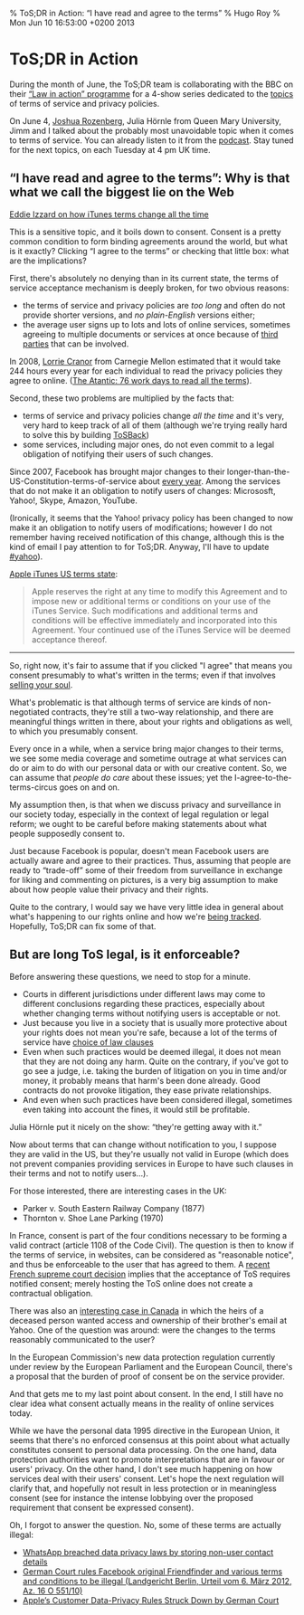 % ToS;DR in Action: “I have read and agree to the terms”
% Hugo Roy
% Mon Jun 10 16:53:00 +0200 2013

# ToS;DR in Action

During the month of June, the ToS;DR team is collaborating with the
BBC on their [“Law in action” programme][bbclaw] for a 4-show
series dedicated to the [topics][] of terms of service and privacy
policies.

[bbclaw]: http://www.bbc.co.uk/programmes/b006tgy1 "BBC Radio 4Law in Action"
[topics]: http://tosdr.org/topics.html "Topics covered by ToS;DR"

On June 4, [Joshua Rozenberg][], Julia Hörnle from Queen Mary
University, Jimm and I talked about the probably most unavoidable
topic when it comes to terms of service. You can already listen to
it from the [podcast][]. Stay tuned for the next topics, on each
Tuesday at 4 pm UK time.

[Joshua Rozenberg]: http://www.rozenberg.net/ 
[podcast]: http://downloads.bbc.co.uk/podcasts/radio4/law/rss.xml

## “I have read and agree to the terms”: Why is that what we call the biggest lie on the Web

[Eddie Izzard on how iTunes terms change all the time](http://www.youtube.com/watch?v=lbvwZ4LWeEc&t=0m53s)

This is a sensitive topic, and it boils down to consent. Consent
is a pretty common condition to form binding agreements around the
world, but what is it exactly?  Clicking “I agree to the terms” or
checking that little box: what are the implications?

First, there's absolutely no denying than in its current state,
the terms of service acceptance mechanism is deeply broken, for
two obvious reasons:

 * the terms of service and privacy policies are *too long* and
   often do not provide shorter versions, and *no plain-English*
   versions either;
 * the average user signs up to lots and lots of online services,
   sometimes agreeing to multiple documents or services at once
   because of [third parties][] that can be involved.

[third parties]: http://tosdr.org/topics.html#third "ToS;DR about third parties in terms"

In 2008, [Lorrie Cranor] from Carnegie Mellon estimated that it
would take 244 hours every year for each individual to read the
privacy policies they agree to online. ([The Atantic: 76
work days to read all the
terms](http://www.theatlantic.com/technology/archive/2012/03/reading-the-privacy-policies-you-encounter-in-a-year-would-take-76-work-days/253851/)).

[Lorrie Cranor]: http://lorrie.cranor.org/#publications

Second, these two problems are multiplied by the facts that:

 * terms of service and privacy policies change *all the time* and
   it's very, very hard to keep track of all of them (although
   we're trying really hard to solve this by building [ToSBack][])
 * some services, including major ones, do not even
   commit to a legal obligation of notifying their users of such
   changes.

[ToSBack]: http://tosdr.github.io/ToSBack3 "ToSBack3 is currently in development"

Since 2007, Facebook has brought major changes to their
longer-than-the-US-Constitution-terms-of-service about [every
year][eff-timeline]. Among the services that do not make
it an obligation to notify users of changes:  Micrososft, Yahoo!,
Skype, Amazon, YouTube. 

[eff-timeline]: https://www.eff.org/deeplinks/2010/04/facebook-timeline "EFF: Facebook terms, a timeline"

(Ironically, it seems that the Yahoo!  privacy policy has been
changed to now make it an obligation to notify users of
modifications; however I do not remember having received
notification of this change, although this is the kind of email I
pay attention to for ToS;DR. Anyway, I'll have to update
[#yahoo](http://tosdr.org/#yahoo)).

[Apple iTunes US terms state](http://www.apple.com/legal/internet-services/itunes/us/terms.html):

> Apple reserves the right at any time to modify this Agreement and
> to impose new or additional terms or conditions on your use of the
> iTunes Service. Such modifications and additional terms and
> conditions will be effective immediately and incorporated into
> this Agreement. Your continued use of the iTunes Service will be
> deemed acceptance thereof.

* * *

So, right now, it's fair to assume that if you clicked "I agree" that
means you consent presumably to what's written in the terms; even
if that involves [selling your soul][gamestation].

[gamestation]: http://www.huffingtonpost.com/2010/04/17/gamestation-grabs-souls-o_n_541549.html "It happened on April 1"

What's problematic is that although terms of service are kinds of
non-negotiated contracts, they're still a two-way relationship,
and there are meaningful things written in there, about your
rights and obligations as well, to which you presumably consent.

Every once in a while, when a service bring major changes to
their terms, we see some media coverage and sometime outrage at
what services can do or aim to do with our personal data or with
our creative content. So, we can assume that *people do care*
about these issues; yet the I-agree-to-the-terms-circus goes on
and on. 

My assumption then, is that when we discuss privacy and
surveillance in our society today, especially in the context of
legal regulation or legal reform; we ought to be careful before
making statements about what people supposedly consent to. 

Just because Facebook is popular, doesn't mean Facebook users are
actually aware and agree to their practices. Thus, assuming that
people are ready to “trade-off” some of their freedom from
surveillance in exchange for liking and commenting on pictures, is
a very big assumption to make about how people value their privacy
and  their rights. 

Quite to the contrary, I would say we have very little idea in
general about what's happening to our rights online and how we're
[being tracked]. Hopefully, ToS;DR can fix some of that.

[being tracked]: http://blogs.fsfe.org/hugo/2013/05/whos-tracking-me-online-the-most-google-or-facebook/

## But are long ToS legal, is it enforceable?

Before answering these questions, we need to stop for a minute.

 * Courts in different jurisdictions under different laws may come
   to different conclusions regarding these practices, especially
   about whether changing terms without notifying users is
   acceptable or not.
 * Just because you live in a society that is usually more
   protective about your rights does not mean you're safe, because
   a lot of the terms of service have [choice of law
   clauses][choice-law]
 * Even when such practices would be deemed illegal, it does not
   mean that they are not doing any harm. Quite on the contrary,
   if you've got to go see a judge, i.e. taking the burden of
   litigation on you in time and/or money, it probably means that
   harm's been done already. Good contracts  do not provoke
   litigation, they ease private relationships.
 * And even when such practices have been considered illegal,
   sometimes even taking into account the fines, it would still be
   profitable.

[choice-law]: http://tosdr.org/topics.html#jurisdiction-law

Julia Hörnle put it nicely on the show: “they're getting away
with it.” 

Now about terms that can change without notification to you, I
suppose they are valid in the US, but they're usually not valid in
Europe (which does not prevent companies providing services in
Europe to have such clauses in their terms and not to notify
users…).

For those interested, there are interesting cases in the
UK: 

 -  Parker v. South Eastern Railway Company (1877) 
 -  Thornton v. Shoe Lane Parking (1970)

In France, consent is part of the four conditions necessary to be
forming a valid contract (article 1108 of the Code Civil).
The question is then to know if the terms of service, in websites, can
be considered as "reasonable notice", and thus be enforceable to the
user that has agreed to them. A [recent French supreme court
decision](http://www.legalis.net/spip.php?page=jurisprudence-decision&id_article=3534)
implies that the acceptance of ToS requires notified consent; merely
hosting the ToS online does not create a contractual obligation.

There was also an [interesting case in Canada][deceased] in which
the heirs of a deceased person wanted access and ownership of
their brother's email at Yahoo. One of the question was around:
were the changes to the terms reasonably communicated to the
user?

[deceased]: http://www.mondaq.com/canada/x/241354/Terms+of+Service+and+Deceased+Users+Account

In the European Commission's  new data protection regulation
currently under review by the European Parliament and the European
Council, there's a proposal that the burden of proof of consent be
on the service provider.

And that gets me to my last point about consent. In the end, I
still have no clear idea what consent actually means in the
reality of online services today. 

While we have the personal data 1995 directive in the European
Union, it seems that there's no enforced consensus at this point
about what actually constitutes consent to personal data
processing. On the one hand, data protection authorities want to
promote interpretations that are in favour or users' privacy. On
the other hand, I don't see much happening on how services deal
with their users' consent. Let's hope the next regulation will
clarify that, and hopefully not result in less protection or in
meaningless consent (see for instance the intense lobbying over
the proposed requirement that consent  be expressed consent).

Oh, I forgot to answer the question. No, some of these
terms are actually illegal:

 - [WhatsApp breached data privacy laws by storing non-user contact details](http://www.wired.co.uk/news/archive/2013-01/29/whatsapp-privacy)
 - [German Court rules Facebook original Friendfinder and various
    terms and conditions to be illegal (Landgericht Berlin, Urteil
    vom 6. März 2012, Az. 16 O 551/10)](http://www.onlinelaw.de/de/aktuelles/it_news.php?we_objectID=324&pid=0)
 - [Apple’s Customer Data-Privacy Rules Struck Down by German
   Court](http://www.bloomberg.com/news/2013-05-07/apple-s-customer-data-privacy-rules-struck-down-by-german-court.html)


